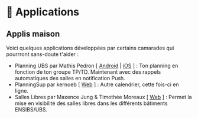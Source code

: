 # 📱 Applications

## Applis maison

Voici quelques applications développées par certains camarades qui pourrront sans-doute t'aider :

- Planning UBS par Mathis Pedron [ [Android](https://play.google.com/store/apps/details?id=fr.ecobosto.planningiut&hl=fr&gl=US) | [iOS]() ] : Ton planning en fonction de ton groupe TP/TD. Maintenant avec des rappels automatiques des salles en notification Push.
- PlanningSup par kernoeb [  [Web](https://planningsup.app/) ] : Autre calendrier, cette fois-ci en ligne.
- Salles Libres par Maxence Jung & Timothée Moreaux [ [Web](https://s-libres.cyberlog.dev) ] : Permet la mise en visibilité des salles libres dans les différents bâtiments ENSIBS/UBS. 